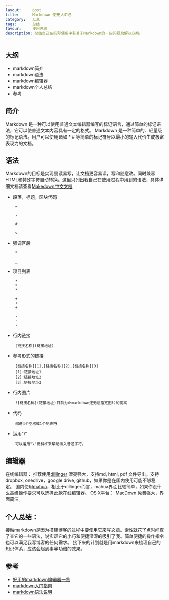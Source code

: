 ```yaml
---
layout:     post
title:      Markdown 使用大汇总
category:   汇总
tags:       总结
favour:     使用总结
description: 总结自己在实际使用中有关于Markdown的一些问题及解决方案。
---
```



## 大纲

* markdown简介
* markdown语法
* markdown编辑器
* markdown个人总结
* 参考

## 简介

Markdown 是一种可以使用普通文本编辑器编写的标记语言，通过简单的标记语法，它可以使普通文本内容具有一定的格式。
Markdown 是一种简单的、轻量级的标记语法。用户可以使用诸如 \* \# 等简单的标记符号以最小的输入代价生成极富表现力的文档。

## 语法
Markdown的目标是实现易读易写，让文档更容易读，写和随意改。同时兼容HTML和特殊字符自动转换。这里只列出我自己在使用过程中用到的语法，具体详细文档请查看[Makedown中文文档](http://www.appinn.com/markdown/)

* 段落，标题，区块代码

       =

       -

       #

       >

* 强调区段

       *

       _

* 项目列表

       *
       *
       *

       +
       +
       +

       -
       -
       -

* 行内链接

       [链接名称](链接地址)

* 参考形式的链接

       [链接名称][1],[链接名称][2],[链接名称][3]
       [1]:链接地址1
       [2]:链接地址2
       [3]:链接地址3

* 行内图片

       ![链接名称](链接地址)目前为止markdown还无法指定图片的宽高

* 代码

       缩进4个空格或1个制表符

* 运用"\\"

       可以运用"\"反斜杠来帮助插入普通字符。

## 编辑器
   在线编辑器：
     推荐使用[dillinger](http://dillinger.io/) 漂亮强大，支持md, html, pdf 文件导出。支持dropbox, onedrive，google drive, github，如果你是在国内使用可能不够稳定。
     国内使用[mahua](http://mahua.jser.me/)，相比于dillinger而言，mahua界面比较简单，如果你没什么高级操作要求可以选择此款在线编辑器。
   OS X平台：
     [MacDown](http://macdown.uranusjr.com/) 免费强大，界面简洁。

## 个人总结：
   接触markdown是因为搭建博客的过程中要使用它来写文章。索性就花了点时间查了查它的一些语法，说实话它的小巧和便捷深深的吸引了我。简单便捷的操作指令也可以满足我写博客的任何需求。
   接下来的计划就是用markdown来梳理自己的知识体系，应该会起到事半功倍的效果。

## 参考

* [好用的markdown编辑器一览](http://www.williamlong.info/archives/4319.html)
* [markdown入门指南](http://www.williamlong.info/archives/4319.html)
* [markdown语法说明](http://www.appinn.com/markdown/)








